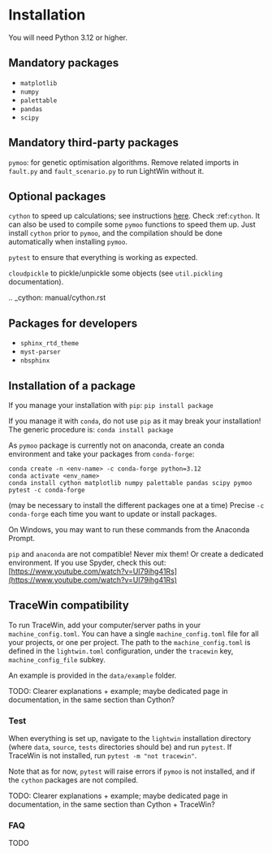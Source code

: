 # Installation
You will need Python 3.12 or higher.

## Mandatory packages
- `matplotlib`
- `numpy`
- `palettable`
- `pandas`
- `scipy`

## Mandatory third-party packages
`pymoo`:
for genetic optimisation algorithms.
Remove related imports in `fault.py` and `fault_scenario.py` to run LightWin without it.

## Optional packages
`cython` to speed up calculations; see instructions [here](https://adrienplacais.github.io/LightWin/html/manual/cython.html).
Check :ref:`cython`.
It can also be used to compile some `pymoo` functions to speed them up.
Just install `cython` prior to `pymoo`, and the compilation should be done automatically when installing `pymoo`.

`pytest` to ensure that everything is working as expected.

`cloudpickle` to pickle/unpickle some objects (see `util.pickling` documentation).

.. _cython: manual/cython.rst

## Packages for developers
- `sphinx_rtd_theme`
- `myst-parser`
- `nbsphinx`

## Installation of a package
If you manage your installation with `pip`:
`pip install package`

If you manage it with `conda`, do not use `pip` as it may break your installation!
The generic procedure is:
`conda install package`

As `pymoo` package is currently not on anaconda, create an conda environment and take your packages from `conda-forge`:
```
conda create -n <env-name> -c conda-forge python=3.12
conda activate <env_name>
conda install cython matplotlib numpy palettable pandas scipy pymoo pytest -c conda-forge
```
(may be necessary to install the different packages one at a time)
Precise `-c conda-forge` each time you want to update or install packages.

On Windows, you may want to run these commands from the Anaconda Prompt.

`pip` and `anaconda` are not compatible!
Never mix them!
Or create a dedicated environment.
If you use Spyder, check this out:
[https://www.youtube.com/watch?v=Ul79ihg41Rs](https://www.youtube.com/watch?v=Ul79ihg41Rs)

## TraceWin compatibility
To run TraceWin, add your computer/server paths in your `machine_config.toml`.
You can have a single `machine_config.toml` file for all your projects, or one per project.
The path to the `machine_config.toml` is defined in the `lightwin.toml` configuration, under the `tracewin` key, `machine_config_file` subkey.

An example is provided in the `data/example` folder.

TODO: Clearer explanations + example; maybe dedicated page in documentation, in the same section than Cython?


### Test
When everything is set up, navigate to the `lightwin` installation directory (where `data`, `source`, `tests` directories should be) and run `pytest`.
If TraceWin is not installed, run `pytest -m "not tracewin"`.

Note that as for now, `pytest` will raise errors if `pymoo` is not installed, and if the `cython` packages are not compiled.

TODO: Clearer explanations + example; maybe dedicated page in documentation, in the same section than Cython + TraceWin?


### FAQ
TODO
